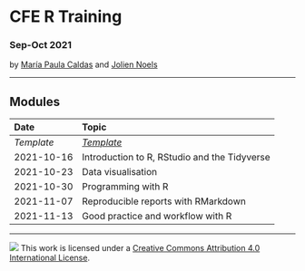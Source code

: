 # CFE R Training

### Sep-Oct 2021

by [María Paula Caldas](mailto:mariapaula.caldas@oecd.org) and [Jolien Noels](mailto:jolien.noels@oecd.org)

------------------------------------------------------------------------

## Modules

| Date       | Topic                                        |
|:-----------|:---------------------------------------------|
| _Template_ | [_Template_][template]                       |
| 2021-10-16 | Introduction to R, RStudio and the Tidyverse |
| 2021-10-23 | Data visualisation                           |
| 2021-10-30 | Programming with R                           |
| 2021-11-07 | Reproducible reports with RMarkdown          |
| 2021-11-13 | Good practice and workflow with R            |

<!---

| 2021-10-16 | [Introduction to R, RStudio and the Tidyverse][01_intro] |
| 2021-10-23 | [Data visualisation][02_dataviz]                         |
| 2021-10-30 | [Programming with R][03_programming]                     |
| 2021-11-07 | [Reproducible reports with RMarkdown][04_rmarkdown]      |
| 2021-11-13 | [Good practice and workflow with R][05_goodpractice]     |

--->

[template]:        https://mpaulacaldas.github.io/cfe-r-training/00_template.html
[01_intro]:        https://mpaulacaldas.github.io/cfe-r-training/01_intro.html
[02_dataviz]:      https://mpaulacaldas.github.io/cfe-r-training/02_dataviz.html
[03_programming]:  https://mpaulacaldas.github.io/cfe-r-training/03_programming.html
[04_rmarkdown]:    https://mpaulacaldas.github.io/cfe-r-training/04_rmarkdown.html
[05_goodpractice]: https://mpaulacaldas.github.io/cfe-r-training/05_goodpractice.html

------------------------------------------------------------------------

![](https://i.creativecommons.org/l/by/4.0/88x31.png) This work is licensed under a [Creative Commons Attribution 4.0 International License](https://creativecommons.org/licenses/by/4.0/).
